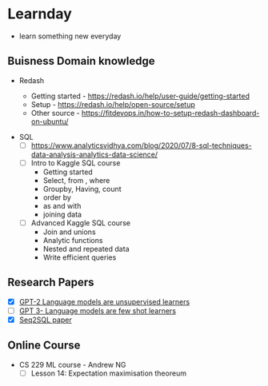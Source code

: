 # Learnday

- learn something new everyday

## Buisness Domain knowledge

* Redash

  - Getting started - https://redash.io/help/user-guide/getting-started
  - Setup - https://redash.io/help/open-source/setup
  - Other source - https://fitdevops.in/how-to-setup-redash-dashboard-on-ubuntu/
 
- SQL
  - [ ] https://www.analyticsvidhya.com/blog/2020/07/8-sql-techniques-data-analysis-analytics-data-science/
  - [ ] Intro to Kaggle SQL course
    - Getting started
    - Select, from , where
    - Groupby, Having, count
    - order by
    - as and with
    - joining data
  - [ ] Advanced Kaggle SQL course
    - Join and unions
    - Analytic functions
    - Nested and repeated data
    - Write efficient queries

## Research Papers

- [x] [GPT-2 Language models are unsupervised learners](https://d4mucfpksywv.cloudfront.net/better-language-models/language-models.pdf)
- [ ] [GPT 3- Language models are few shot learners](https://arxiv.org/abs/2005.14165)
- [X] [Seq2SQL paper](https://arxiv.org/pdf/1709.00103v7.pdf)

## Online Course

- CS 229 ML course - Andrew NG
  - [ ] Lesson 14: Expectation maximisation theoreum
